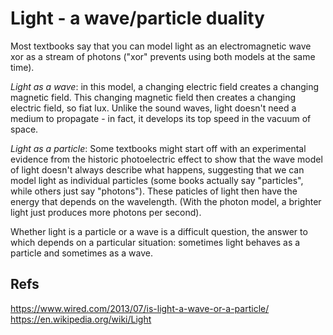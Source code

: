 # Light - a wave/particle duality

Most textbooks say that you can model light as an electromagnetic wave xor as a stream of photons ("xor" prevents using both models at the same time).

*Light as a wave*: in this model, a changing electric field creates a changing magnetic field. This changing magnetic field then creates a changing electric field, so fiat lux. Unlike the sound waves, light doesn't need a medium to propagate - in fact, it develops its top speed in the vacuum of space.

*Light as a particle*: Some textbooks might start off with an experimental evidence from the historic photoelectric effect to show that the wave model of light doesn't always describe what happens, suggesting that we can model light as individual particles (some books actually say "particles", while others just say "photons"). These paticles of light then have the energy that depends on the wavelength. (With the photon model, a brighter light just produces more photons per second).

Whether light is a particle or a wave is a difficult question, the answer to which depends on a particular situation: sometimes light behaves as a particle and sometimes as a wave.


## Refs

https://www.wired.com/2013/07/is-light-a-wave-or-a-particle/
https://en.wikipedia.org/wiki/Light

